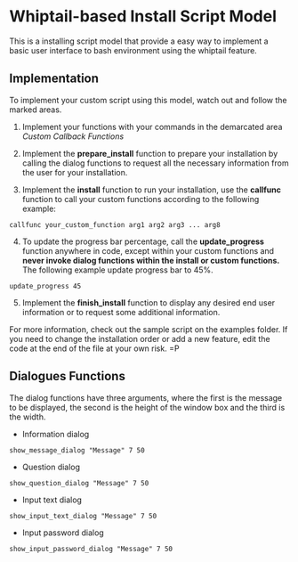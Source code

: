 # Whiptail-based Install Script Model

This is a installing script model that provide a easy way to implement a basic user interface to bash environment using the whiptail feature.

## Implementation

To implement your custom script using this model, watch out and follow the marked areas.

1. Implement your functions with your commands in the demarcated area _Custom Callback Functions_

2. Implement the **prepare_install** function to prepare your installation by calling the dialog functions to request all the necessary information from the user for your installation.

3. Implement the **install** function to run your installation, use the **callfunc** function to call your custom functions according to the following example:

```
callfunc your_custom_function arg1 arg2 arg3 ... arg8
```

4. To update the progress bar percentage, call the **update_progress** function anywhere in code, except within your custom functions and **never invoke dialog functions within the install or custom functions.** The following example update progress bar to 45%.

```
update_progress 45
```

5. Implement the **finish_install** function to display any desired end user information or to request some additional information.

For more information, check out the sample script on the examples folder. If you need to change the installation order or add a new feature, edit the code at the end of the file at your own risk. =P

## Dialogues Functions

The dialog functions have three arguments, where the first is the message to be displayed, the second is the height of the window box and the third is the width.

* Information dialog
```
show_message_dialog "Message" 7 50
```

* Question dialog
```
show_question_dialog "Message" 7 50
```

* Input text dialog
```
show_input_text_dialog "Message" 7 50
```

* Input password dialog
```
show_input_password_dialog "Message" 7 50
```

